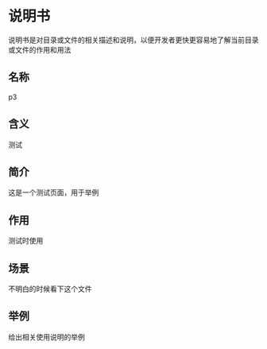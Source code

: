 # 说明书

说明书是对目录或文件的相关描述和说明，以便开发者更快更容易地了解当前目录或文件的作用和用法

## 名称

p3

## 含义

测试

## 简介

这是一个测试页面，用于举例

## 作用

测试时使用

## 场景

不明白的时候看下这个文件

## 举例

给出相关使用说明的举例

